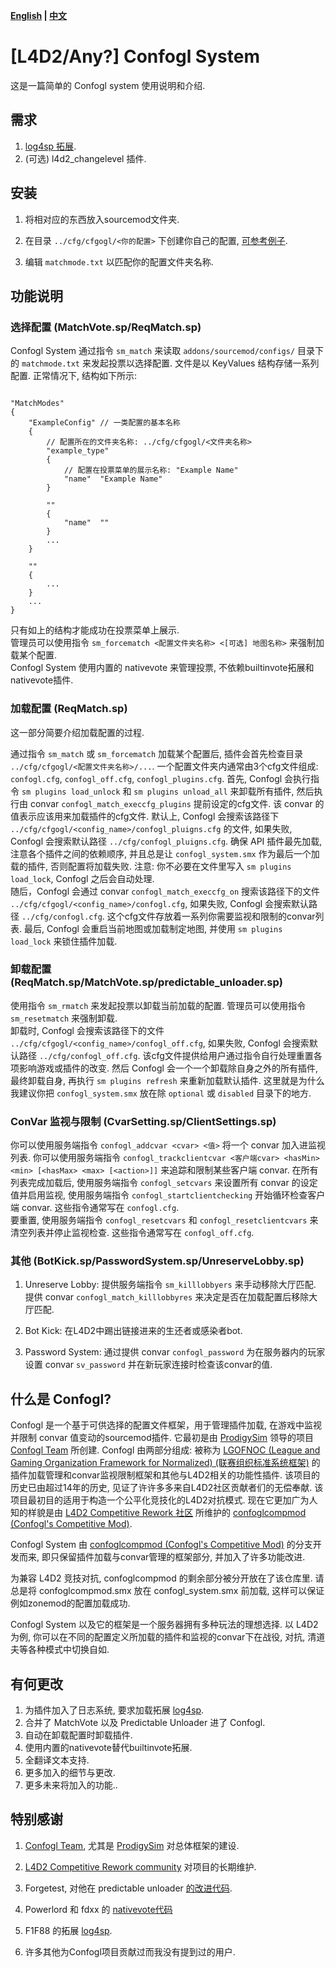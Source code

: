 **[English](./source/confogl_system/README.md) | [中文](./source/confogl_system/README-cn.md)**

# [L4D2/Any?] Confogl System

这是一篇简单的 Confogl system 使用说明和介绍.  

## 需求

1. [log4sp 拓展](https://github.com/F1F88/sm-ext-log4sp).
2. (可选) l4d2_changelevel 插件.

## 安装

1. 将相对应的东西放入sourcemod文件夹.  

2. 在目录 `../cfg/cfgogl/<你的配置>` 下创建你自己的配置, [可参考例子](./source/confogl_system/cfg_template/).

3. 编辑 `matchmode.txt` 以匹配你的配置文件夹名称.

## 功能说明

### 选择配置 (MatchVote.sp/ReqMatch.sp)

Confogl System 通过指令 `sm_match` 来读取 `addons/sourcemod/configs/` 目录下的 `matchmode.txt` 来发起投票以选择配置. 文件是以 KeyValues 结构存储一系列配置. 正常情况下, 结构如下所示:  

```

"MatchModes"
{
    "ExampleConfig" // 一类配置的基本名称
    {
        // 配置所在的文件夹名称: ../cfg/cfgogl/<文件夹名称>
        "example_type"  
        {
            // 配置在投票菜单的展示名称: "Example Name"
            "name"  "Example Name"
        }

        ""
        {
            "name"  ""
        }
        ...
    }

    ""
    {
        ...
    }
    ...
}
```  

只有如上的结构才能成功在投票菜单上展示.  
管理员可以使用指令 `sm_forcematch <配置文件夹名称> <[可选] 地图名称>` 来强制加载某个配置.  
Confogl System 使用内置的 nativevote 来管理投票, 不依赖builtinvote拓展和nativevote插件.

### 加载配置 (ReqMatch.sp)

这一部分简要介绍加载配置的过程.  

通过指令 `sm_match` 或 `sm_forcematch` 加载某个配置后, 插件会首先检查目录 `../cfg/cfgogl/<配置文件夹名称>/...`. 一个配置文件夹内通常由3个cfg文件组成: `confogl.cfg`, `confogl_off.cfg`, `confogl_plugins.cfg`. 首先, Confogl 会执行指令 `sm plugins load_unlock` 和 `sm plugins unload_all` 来卸载所有插件, 然后执行由 convar `confogl_match_execcfg_plugins` 提前设定的cfg文件. 该 convar 的值表示应该用来加载插件的cfg文件. 默认上, Confogl 会搜索该路径下 `../cfg/cfgogl/<config_name>/confogl_pluigns.cfg` 的文件, 如果失败, Confogl 会搜索默认路径 `../cfg/confogl_pluigns.cfg`. 确保 API 插件最先加载, 注意各个插件之间的依赖顺序, 并且总是让 `confogl_system.smx` 作为最后一个加载的插件, 否则配置将加载失败. 注意: 你不必要在文件里写入 `sm plugins load_lock`, Confogl 之后会自动处理.  
随后，Confogl 会通过 convar `confogl_match_execcfg_on` 搜索该路径下的文件 `../cfg/cfgogl/<config_name>/confogl.cfg`, 如果失败, Confogl 会搜索默认路径 `../cfg/confogl.cfg`. 这个cfg文件存放着一系列你需要监视和限制的convar列表. 
最后, Confogl 会重启当前地图或加载制定地图, 并使用 `sm plugins load_lock` 来锁住插件加载.

### 卸载配置 (ReqMatch.sp/MatchVote.sp/predictable_unloader.sp)

使用指令 `sm_rmatch` 来发起投票以卸载当前加载的配置. 管理员可以使用指令`sm_resetmatch` 来强制卸载.  
卸载时, Confogl 会搜索该路径下的文件 `../cfg/cfgogl/<config_name>/confogl_off.cfg`, 如果失败, Confogl 会搜索默认路径 `../cfg/confogl_off.cfg`. 该cfg文件提供给用户通过指令自行处理重置各项影响游戏或插件的改变. 然后 Confogl 会一个一个卸载除自身之外的所有插件, 最终卸载自身, 再执行 `sm plugins refresh` 来重新加载默认插件. 这里就是为什么我建议你把 `confogl_system.smx` 放在除 `optional` 或 `disabled` 目录下的地方.

### ConVar 监视与限制 (CvarSetting.sp/ClientSettings.sp)

你可以使用服务端指令 `confogl_addcvar <cvar> <值>` 将一个 convar 加入进监视列表. 你可以使用服务端指令 `confogl_trackclientcvar <客户端cvar> <hasMin> <min> [<hasMax> <max> [<action>]]` 来追踪和限制某些客户端 convar. 在所有列表完成加载后, 使用服务端指令 `confogl_setcvars` 来设置所有 convar 的设定值并启用监视, 使用服务端指令 `confogl_startclientchecking` 开始循环检查客户端 convar. 这些指令通常写在 `confogl.cfg`.  
要重置, 使用服务端指令 `confogl_resetcvars` 和 `confogl_resetclientcvars` 来清空列表并停止监视检查. 这些指令通常写在 `confogl_off.cfg`.

### 其他 (BotKick.sp/PasswordSystem.sp/UnreserveLobby.sp)

1. Unreserve Lobby: 提供服务端指令 `sm_killlobbyers` 来手动移除大厅匹配. 提供 convar `confogl_match_killlobbyres` 来决定是否在加载配置后移除大厅匹配.

2. Bot Kick: 在L4D2中踢出链接进来的生还者或感染者bot.

3. Password System: 通过提供 convar `confogl_password` 为在服务器内的玩家设置 convar `sv_password` 并在新玩家连接时检查该convar的值.

## 什么是 Confogl?

Confogl 是一个基于可供选择的配置文件框架，用于管理插件加载, 在游戏中监视并限制 convar 值变动的sourcemod插件. 它最初是由 [ProdigySim](https://github.com/ProdigySim) 领导的项目 [Confogl Team](https://github.com/ConfoglTeam) 所创建. Confogl 由两部分组成: 被称为 [LGOFNOC (League and Gaming Organization Framework for Normalized) (联赛组织标准系统框架)](https://github.com/ConfoglTeam/LGOFNOC) 的插件加载管理和convar监视限制框架和其他与L4D2相关的功能性插件. 该项目的历史已由超过14年的历史, 见证了许许多多来自L4D2社区贡献者们的无偿奉献. 该项目最初目的适用于构造一个公平化竞技化的L4D2对抗模式. 现在它更加广为人知的样貌是由 [L4D2 Competitive Rework 社区](https://github.com/SirPlease/L4D2-Competitive-Rework) 所维护的 [confoglcompmod (Confogl's Competitive Mod)](https://github.com/SirPlease/L4D2-Competitive-Rework/blob/master/addons/sourcemod/scripting/confoglcompmod.sp).  

Confogl System 由 [confoglcompmod (Confogl's Competitive Mod)](https://github.com/SirPlease/L4D2-Competitive-Rework/blob/master/addons/sourcemod/scripting/confoglcompmod.sp) 的分支开发而来, 即只保留插件加载与convar管理的框架部分, 并加入了许多功能改进.  

为兼容 L4D2 竞技对抗, confoglcompmod 的剩余部分被分开放在了该仓库里. 请总是将 confoglcompmod.smx 放在 confogl_system.smx 前加载, 这样可以保证例如zonemod的配置加载成功.  

Confogl System 以及它的框架是一个服务器拥有多种玩法的理想选择. 以 L4D2 为例, 你可以在不同的配置定义所加载的插件和监视的convar下在战役, 对抗, 清道夫等各种模式中切换自如.

## 有何更改

1. 为插件加入了日志系统, 要求加载拓展 [log4sp](https://github.com/F1F88/sm-ext-log4sp).
2. 合并了 MatchVote 以及 Predictable Unloader 进了 Confogl.
3. 自动在卸载配置时卸载插件.
4. 使用内置的nativevote替代builtinvote拓展.
5. 全翻译文本支持.
6. 更多加入的细节与更改.
7. 更多未来将加入的功能..

## 特别感谢

1. [Confogl Team](https://github.com/ConfoglTeam), 尤其是 [ProdigySim](https://github.com/ProdigySim) 对总体框架的建设.

2. [L4D2 Competitive Rework community](https://github.com/SirPlease/L4D2-Competitive-Rework) 对项目的长期维护.

3. Forgetest, 对他在 predictable unloader [的改进代码](https://github.com/Target5150/MoYu_Server_Stupid_Plugins/tree/master/The%20Last%20Stand/predictable_unloader).

4. Powerlord 和 fdxx 的 [nativevote代码](https://github.com/fdxx/l4d2_nativevote)

5. F1F88 的拓展 [log4sp](https://github.com/F1F88/sm-ext-log4sp).

6. 许多其他为Confogl项目贡献过而我没有提到过的用户.
